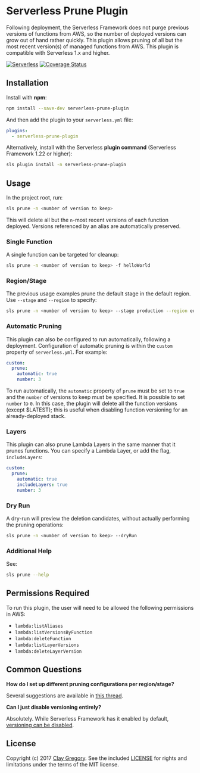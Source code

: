 
# Serverless Prune Plugin

Following deployment, the Serverless Framework does not purge previous versions of functions from AWS, so the number of deployed versions can grow out of hand rather quickly. This plugin allows pruning of all but the most recent version(s) of managed functions from AWS. This plugin is compatible with Serverless 1.x and higher.

[![Serverless](http://public.serverless.com/badges/v3.svg)](http://www.serverless.com)
[![Coverage Status](https://coveralls.io/repos/github/claygregory/serverless-prune-plugin/badge.svg?branch=master)](https://coveralls.io/github/claygregory/serverless-prune-plugin?branch=master)

## Installation

Install with **npm**:
```sh
npm install --save-dev serverless-prune-plugin
```

And then add the plugin to your `serverless.yml` file:
```yaml
plugins:
  - serverless-prune-plugin
```

Alternatively, install with the Serverless **plugin command** (Serverless Framework 1.22 or higher):
```sh
sls plugin install -n serverless-prune-plugin
```

## Usage

In the project root, run:
```sh
sls prune -n <number of version to keep>
```

This will delete all but the `n`-most recent versions of each function deployed. Versions referenced by an alias are automatically preserved.

### Single Function

A single function can be targeted for cleanup:
```sh
sls prune -n <number of version to keep> -f helloWorld
```

### Region/Stage

The previous usage examples prune the default stage in the default region. Use `--stage` and `--region` to specify: 
```sh
sls prune -n <number of version to keep> --stage production --region eu-central-1
```

### Automatic Pruning

This plugin can also be configured to run automatically, following a deployment. Configuration of automatic pruning is within the `custom` property of `serverless.yml`. For example:

```yaml
custom:
  prune:
    automatic: true
    number: 3
```

To run automatically, the `automatic` property of `prune` must be set to `true` and the `number` of versions to keep must be specified.
It is possible to set `number` to `0`. In this case, the plugin will delete all the function versions (except $LATEST); this is useful when disabling function versioning for an already-deployed stack.

### Layers

This plugin can also prune Lambda Layers in the same manner that it prunes functions. You can specify a Lambda Layer, or add the flag, `includeLayers`:

```yaml
custom:
  prune:
    automatic: true
    includeLayers: true
    number: 3
```

### Dry Run

A dry-run will preview the deletion candidates, without actually performing the pruning operations:
```sh
sls prune -n <number of version to keep> --dryRun
```

### Additional Help

See:
```sh
sls prune --help
```

## Permissions Required

To run this plugin, the user will need to be allowed the following permissions in AWS:
- `lambda:listAliases`
- `lambda:listVersionsByFunction`
- `lambda:deleteFunction`
- `lambda:listLayerVersions`
- `lambda:deleteLayerVersion`

## Common Questions

**How do I set up different pruning configurations per region/stage?**

Several suggestions are available in [this thread](https://github.com/claygregory/serverless-prune-plugin/issues/21#issuecomment-622651886).

**Can I just disable versioning entirely?**

Absolutely. While Serverless Framework has it enabled by default, [versioning can be disabled](https://www.serverless.com/framework/docs/providers/aws/guide/functions/#versioning-deployed-functions).

## License

Copyright (c) 2017 [Clay Gregory](https://claygregory.com). See the included [LICENSE](LICENSE.md) for rights and limitations under the terms of the MIT license.
